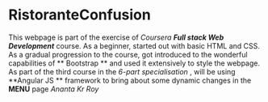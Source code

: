 # RistoranteConfusion
This webpage is part of the exercise of *Coursera* ***Full stack Web Development*** course. As a beginner, started out with basic HTML and CSS. As a gradual progression to the course, got introduced to the wonderful capabilities of ** Bootstrap ** and used it extensively to style the webpage. As part of the third course in the *6-part specialisation* , will be using **Angular JS ** framework to bring about some dynamic changes in the **MENU** page 
*Ananta Kr Roy*
